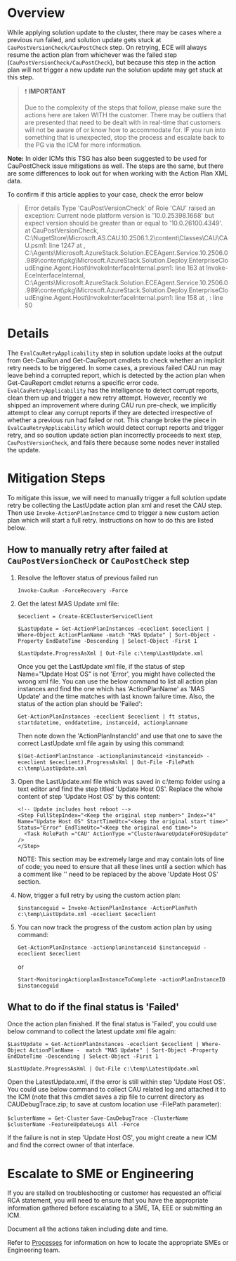# Overview
While applying solution update to the cluster, there may be cases where a previous run failed, and solution update gets stuck at `CauPostVersionCheck/CauPostCheck` step. On retrying, ECE will always resume the action plan from whichever was the failed step (`CauPostVersionCheck/CauPostCheck`), but because this step in the action plan will not trigger a new update run the solution update may get stuck at this step. 

   > :exclamation: **IMPORTANT**
   >
   > Due to the complexity of the steps that follow, please make sure the actions here are taken WITH the customer. There may be outliers that are presented that need to be dealt with in real-time that customers will not be aware of or know how to accommodate for. IF you run into something that is unexpected, stop the process and escalate back to the PG via the ICM for more information.

**Note:** In older ICMs this TSG has also been suggested to be used for CauPostCheck issue mitigations as well. The steps are the same, but there are some differences to look out for when working with the Action Plan XML data.

To confirm if this article applies to your case, check the error below

> Error details
> Type 'CauPostVersionCheck' of Role 'CAU' raised an exception: Current node platform version is '10.0.25398.1668' but expect version should be greater than or equal to '10.0.26100.4349'.
> at CauPostVersionCheck, C:\NugetStore\Microsoft.AS.CAU.10.2506.1.2\content\Classes\CAU\CAU.psm1: line 1247
> at <ScriptBlock>, C:\Agents\Microsoft.AzureStack.Solution.ECEAgent.Service.10.2506.0.989\content\pkg\Microsoft.AzureStack.Solution.Deploy.EnterpriseCloudEngine.Agent.Host\InvokeInterfaceInternal.psm1: line 163
> at Invoke-EceInterfaceInternal, C:\Agents\Microsoft.AzureStack.Solution.ECEAgent.Service.10.2506.0.989\content\pkg\Microsoft.AzureStack.Solution.Deploy.EnterpriseCloudEngine.Agent.Host\InvokeInterfaceInternal.psm1: line 158
> at <ScriptBlock>, <No file>: line 50

# Details
The `EvalCauRetryApplicability` step in solution update looks at the output from Get-CauRun and Get-CauReport cmdlets to check whether an implicit retry needs to be triggered. In some cases, a previous failed CAU run may leave behind a corrupted report, which is detected by the action plan when Get-CauReport cmdlet returns a specific error code. `EvalCauRetryApplicability` has the intelligence to detect corrupt reports, clean them up and trigger a new retry attempt. However, recently we shipped an improvement where during CAU run pre-check, we implicitly attempt to clear any corrupt reports if they are detected irrespective of whether a previous run had failed or not. This change broke the piece in `EvalCauRetryApplicability` which would detect corrupt reports and trigger retry, and so soution update action plan incorrectly proceeds to next step, `CauPostVersionCheck`, and fails there because some nodes never installed the update.

# Mitigation Steps
To mitigate this issue, we will need to manually trigger a full solution update retry be collecting the LastUpdate action plan xml and reset the CAU step. Then use `Invoke-ActionPlanInstance` cmd to trigger a new custom action plan which will start a full retry. Instructions on how to do this are listed below.

## How to manually retry after failed at `CauPostVersionCheck` or `CauPostCheck` step
1. Resolve the leftover status of previous failed run

   `Invoke-CauRun -ForceRecovery -Force`

2. Get the latest MAS Update xml file:
   
   `$ececlient = Create-ECEClusterServiceClient`
   
   `$LastUpdate = Get-ActionPlanInstances -ececlient $ececlient | Where-Object ActionPlanName -match "MAS Update" | Sort-Object -Property EndDateTime -Descending | Select-Object -First 1`
   
   `$LastUpdate.ProgressAsXml | Out-File c:\temp\LastUpdate.xml`

   Once you get the LastUpdate xml file, if the status of step Name="Update Host OS" is not 'Error', you might have collected the wrong xml file. You can use the below command to list all action plan instances and find the one which has 'ActionPlanName' as 'MAS Update' and the time matches with last known failure time. Also, the status of the action plan should be 'Failed':

   `Get-ActionPlanInstances -ececlient $ececlient | ft status, startdatetime, enddatetime, instanceid, actionplanname`

   Then note down the 'ActionPlanInstancId' and use that one to save the correct LastUpdate xml file again by using this command:

   `$(Get-ActionPlanInstance -actionplaninstanceid <instanceid> -ececlient $ececlient).ProgressAsXml | Out-File -FilePath c:\temp\LastUpdate.xml`

4. Open the LastUpdate.xml file which was saved in c:\temp folder using a text editor and find the step titled 'Update Host OS'. Replace the whole content of step 'Update Host OS' by this content:

   ```
   <!-- Update includes host reboot -->
   <Step FullStepIndex="<Keep the original step number>" Index="4" Name="Update Host OS" StartTimeUtc="<keep the original start time>" Status="Error" EndTimeUtc="<Keep the original end time>">
     <Task RolePath ="CAU" ActionType ="ClusterAwareUpdateForOSUpdate" />
   </Step>
   ```
   NOTE: This section may be extremely large and may contain lots of line of code; you need to ensure that all these lines until a section which has a comment like '<!-- Re-apply reg keys after OS update -->' need to be replaced by the above 'Update Host OS' section. 

5. Now, trigger a full retry by using the custom action plan:

   `$instanceguid = Invoke-ActionPlanInstance -ActionPlanPath c:\temp\LastUpdate.xml -ececlient $ececlient`

6. You can now track the progress of the custom action plan by using command:

   `Get-ActionPlanInstance -actionplaninstanceid $instanceguid -ececlient $ececlient`

   or

   `Start-MonitoringActionplanInstanceToComplete -actionPlanInstanceID $instanceguid`

## What to do if the final status is 'Failed'
Once the action plan finished. If the final status is 'Failed', you could use below command to collect the latest update xml file again:

`$LastUpdate = Get-ActionPlanInstances -ececlient $ececlient | Where-Object ActionPlanName - 
 match "MAS Update" | Sort-Object -Property EndDateTime -Descending | Select-Object -First 1`

`$LastUpdate.ProgressAsXml | Out-File c:\temp\LatestUpdate.xml`

Open the LatestUpdate.xml, if the error is still within step 'Update Host OS'. You could use below command to collect CAU related log and attached it to the ICM (note that this cmdlet saves a zip file to current directory as CAUDebugTrace.zip; to save at custom location use -FilePath parameter):

`$clusterName = Get-Cluster`
`Save-CauDebugTrace -ClusterName $clusterName -FeatureUpdateLogs All -Force`

If the failure is not in step 'Update Host OS', you might create a new ICM and find the correct owner of that interface.

# Escalate to SME or Engineering
If you are stalled on troubleshooting or customer has requested an official RCA statement, you will need to ensure that you have the appropriate information gathered before escalating to a SME, TA, EEE or submitting an ICM.

Document all the actions taken including date and time.

Refer to [Processes](/Processes.md) for information on how to locate the appropriate SMEs or Engineering team.
